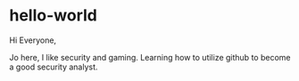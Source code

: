 # hello-world
Hi Everyone,

Jo here, I like security and gaming. Learning how to utilize github to become a good security analyst.
